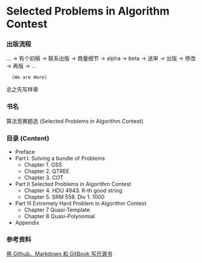 Selected Problems in Algorithm Contest
======

### 出版流程
  ... -> 有个初稿  -> 联系出版 -> 商量细节 -> alpha -> beta -> 送审 -> 出版 -> 修改 -> 再版 -> ...
  
      (We are Here)

总之先写样章

### 书名
算法竞赛题选 (Selected Problems in Algorithm Contest)

### 目录 (Content)

- Preface
- Part I. Solving a bundle of Problems
  + Chapter 1. GSS
  + Chapter 2. QTREE
  + Chapter 3. COT
- Part II Selected Problems in Algorithm Contest
  + Chapter 4. HDU 4943. K-th good string
  + Chapter 5. SRM 558. Div 1. 1000
- Part III Extremely Hard Problem in Algorithm Contest 
  + Chapter 7 Quasi-Template
  + Chapter 8 Quasi-Polynomial
- Appendix


### 参考资料
[用 Github、Markdown 和 GitBook 写开源书](http://my.oschina.net/waylau/blog/355179)

[](http://user.qzone.qq.com/251815992/blog/1396717742)


